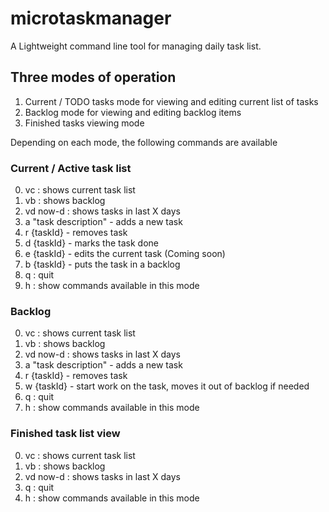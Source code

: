 # microtaskmanager
A Lightweight command line tool for managing daily task list.

## Three modes of operation

1. Current / TODO tasks mode for viewing and editing current list of tasks
1. Backlog mode for viewing and editing backlog items
1. Finished tasks viewing mode

Depending on each mode, the following commands are available

### Current / Active task list

0. vc : shows current task list
0. vb : shows backlog
0. vd now-<X>d : shows tasks in last X days
0. a "task description" - adds a new task
0. r {taskId} - removes task
0. d {taskId} - marks the task done
0. e {taskId} - edits the current task (Coming soon)
0. b {taskId} - puts the task in a backlog
0. q : quit
0. h : show commands available in this mode

### Backlog 

0. vc : shows current task list
0. vb : shows backlog
0. vd now-<X>d : shows tasks in last X days
0. a "task description" - adds a new task
0. r {taskId} - removes task
0. w {taskId} - start work on the task, moves it out of backlog if needed
0. q : quit
0. h : show commands available in this mode

### Finished task list view

0. vc : shows current task list
0. vb : shows backlog
0. vd now-<X>d : shows tasks in last X days
0. q : quit
0. h : show commands available in this mode
